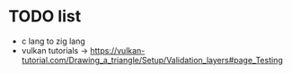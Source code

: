 # TODO list

- c lang to zig lang
- vulkan tutorials -> https://vulkan-tutorial.com/Drawing_a_triangle/Setup/Validation_layers#page_Testing
